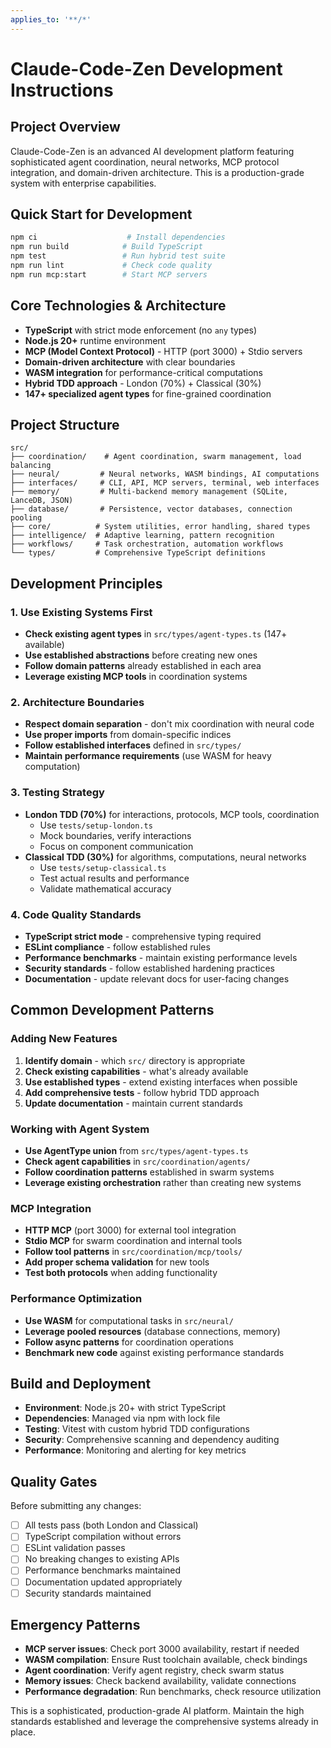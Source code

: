 ```yaml
---
applies_to: '**/*'
---
```


# Claude-Code-Zen Development Instructions

## Project Overview

Claude-Code-Zen is an advanced AI development platform featuring sophisticated agent coordination, neural networks, MCP protocol integration, and domain-driven architecture. This is a production-grade system with enterprise capabilities.

## Quick Start for Development

```bash
npm ci                    # Install dependencies
npm run build            # Build TypeScript
npm test                 # Run hybrid test suite
npm run lint             # Check code quality
npm run mcp:start        # Start MCP servers
```

## Core Technologies & Architecture

- **TypeScript** with strict mode enforcement (no `any` types)
- **Node.js 20+** runtime environment
- **MCP (Model Context Protocol)** - HTTP (port 3000) + Stdio servers
- **Domain-driven architecture** with clear boundaries
- **WASM integration** for performance-critical computations
- **Hybrid TDD approach** - London (70%) + Classical (30%)
- **147+ specialized agent types** for fine-grained coordination

## Project Structure

```
src/
├── coordination/    # Agent coordination, swarm management, load balancing
├── neural/         # Neural networks, WASM bindings, AI computations
├── interfaces/     # CLI, API, MCP servers, terminal, web interfaces
├── memory/         # Multi-backend memory management (SQLite, LanceDB, JSON)
├── database/       # Persistence, vector databases, connection pooling
├── core/          # System utilities, error handling, shared types
├── intelligence/  # Adaptive learning, pattern recognition
├── workflows/     # Task orchestration, automation workflows
└── types/         # Comprehensive TypeScript definitions
```

## Development Principles

### 1. Use Existing Systems First

- **Check existing agent types** in `src/types/agent-types.ts` (147+ available)
- **Use established abstractions** before creating new ones
- **Follow domain patterns** already established in each area
- **Leverage existing MCP tools** in coordination systems

### 2. Architecture Boundaries

- **Respect domain separation** - don't mix coordination with neural code
- **Use proper imports** from domain-specific indices
- **Follow established interfaces** defined in `src/types/`
- **Maintain performance requirements** (use WASM for heavy computation)

### 3. Testing Strategy

- **London TDD (70%)** for interactions, protocols, MCP tools, coordination
  - Use `tests/setup-london.ts`
  - Mock boundaries, verify interactions
  - Focus on component communication
- **Classical TDD (30%)** for algorithms, computations, neural networks
  - Use `tests/setup-classical.ts`
  - Test actual results and performance
  - Validate mathematical accuracy

### 4. Code Quality Standards

- **TypeScript strict mode** - comprehensive typing required
- **ESLint compliance** - follow established rules
- **Performance benchmarks** - maintain existing performance levels
- **Security standards** - follow established hardening practices
- **Documentation** - update relevant docs for user-facing changes

## Common Development Patterns

### Adding New Features

1. **Identify domain** - which `src/` directory is appropriate
2. **Check existing capabilities** - what's already available
3. **Use established types** - extend existing interfaces when possible
4. **Add comprehensive tests** - follow hybrid TDD approach
5. **Update documentation** - maintain current standards

### Working with Agent System

- **Use AgentType union** from `src/types/agent-types.ts`
- **Check agent capabilities** in `src/coordination/agents/`
- **Follow coordination patterns** established in swarm systems
- **Leverage existing orchestration** rather than creating new systems

### MCP Integration

- **HTTP MCP** (port 3000) for external tool integration
- **Stdio MCP** for swarm coordination and internal tools
- **Follow tool patterns** in `src/coordination/mcp/tools/`
- **Add proper schema validation** for new tools
- **Test both protocols** when adding functionality

### Performance Optimization

- **Use WASM** for computational tasks in `src/neural/`
- **Leverage pooled resources** (database connections, memory)
- **Follow async patterns** for coordination operations
- **Benchmark new code** against existing performance standards

## Build and Deployment

- **Environment**: Node.js 20+ with strict TypeScript
- **Dependencies**: Managed via npm with lock file
- **Testing**: Vitest with custom hybrid TDD configurations
- **Security**: Comprehensive scanning and dependency auditing
- **Performance**: Monitoring and alerting for key metrics

## Quality Gates

Before submitting any changes:

- [ ] All tests pass (both London and Classical)
- [ ] TypeScript compilation without errors
- [ ] ESLint validation passes
- [ ] No breaking changes to existing APIs
- [ ] Performance benchmarks maintained
- [ ] Documentation updated appropriately
- [ ] Security standards maintained

## Emergency Patterns

- **MCP server issues**: Check port 3000 availability, restart if needed
- **WASM compilation**: Ensure Rust toolchain available, check bindings
- **Agent coordination**: Verify agent registry, check swarm status
- **Memory issues**: Check backend availability, validate connections
- **Performance degradation**: Run benchmarks, check resource utilization

This is a sophisticated, production-grade AI platform. Maintain the high standards established and leverage the comprehensive systems already in place.
